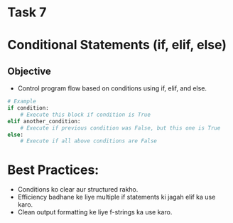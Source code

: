 # Task 7
# Conditional Statements (if, elif, else)
## Objective
- Control program flow based on conditions using if, elif, and else.
```python
# Example 
if condition:
    # Execute this block if condition is True
elif another_condition:
    # Execute if previous condition was False, but this one is True
else:
    # Execute if all above conditions are False
```
# Best Practices:
- Conditions ko clear aur structured rakho.
- Efficiency badhane ke liye multiple if statements ki jagah elif ka use karo.
- Clean output formatting ke liye f-strings ka use karo.

